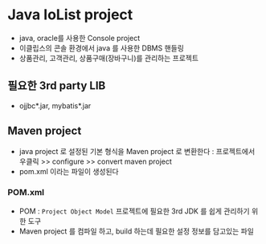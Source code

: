 # Java IoList project

- java, oracle를 사용한 Console project
- 이클립스의 콘솔 환경에서 java 를 사용한 DBMS 핸들링
- 상품관리, 고객관리, 상품구매(장바구니)를 관리하는 프로젝트

## 필요한 3rd party LIB

- ojjbc*.jar, mybatis*.jar

## Maven project

- java project 로 설정된 기본 형식을 Maven project 로 변환한다 : 프로젝트에서 우클릭 >> configure >> convert maven project
- pom.xml 이라는 파일이 생성된다

### POM.xml

- POM : `Project Object Model` 프로젝트에 필요한 3rd JDK 를 쉽게 관리하기 위한 도구
- Maven project 를 컴파일 하고, build 하는데 필요한 설정 정보를 담고있는 파일
